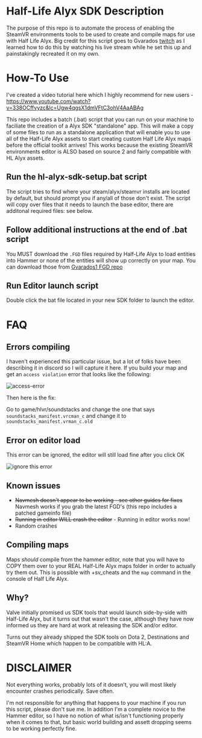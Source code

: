 # Half-Life Alyx SDK Description
The purpose of this repo is to automate the process of enabling the SteamVR environments tools to be used to create and compile maps for use with Half Life Alyx.  Big credit for this script goes to Gvarados [twitch](https://www.twitch.tv/gvarados) as I learned how to do this by watching his live stream while he set this up and painstakingly recreated it on my own.

# How-To Use
I've created a video tutorial here which I highly recommend for new users - https://www.youtube.com/watch?v=338OCffvyzc&lc=Ugw4qgsX1dmVFtC3ohV4AaABAg

This repo includes a batch (.bat) script that you can run on your machine to faciliate the creation of a Alyx SDK "standalone" app.  This will make a copy of some files to run as a standalone application that will enable you to use all of the Half-Life Alyx assets to start creating custom Half Life Alyx maps before the official toolkit arrives!  This works because the existing SteamVR environments editor is ALSO based on source 2 and fairly compatible with HL Alyx assets.

## Run the hl-alyx-sdk-setup.bat script
The script tries to find where your steam/alyx/steamvr installs are located by default, but should prompt you if any/all of those don't exist.  The script will copy over files that it needs to launch the base editor, there are additonal required files: see below.

## Follow additional instructions at the end of .bat script

You MUST download the `.FGD` files required by Half-Life Alyx to load entities into Hammer or none of the entities will show up correctly on your map.  You can download those from [Gvarados1 FGD repo](https://github.com/gvarados1/Half-Life-Alyx-FGD)

## Run Editor launch script
Double click the bat file located in your new SDK folder to launch the editor.

# FAQ

## Errors compiling

I haven't experienced this particular issue, but a lot of folks have been describing it in discord so I will capture it here.  If you build your map and get an `access violation` error that looks like the following:

![access-error](https://cdn.discordapp.com/attachments/692785095748354109/699311072016072766/unknown.png)

Then here is the fix:

Go to game/hlvr/soundstacks and change the one that says `soundstacks_manifest.vrcman_c` and change it to `soundstacks_manifest.vrman_c.old`

## Error on editor load

This error can be ignored, the editor will still load fine after you click OK

![ignore this error](https://cdn.discordapp.com/attachments/692785095748354109/699318907072151682/unknown.png)

## Known issues
- ~~Navmesh doesn't appear to be working - see other guides for fixes~~  Navmesh works if you grab the latest FGD's (this repo includes a patched gameinfo file)
- ~~Running in editor WILL crash the editor~~ - Running in editor works now!
- Random crashes

## Compiling maps
Maps *should* compile from the hammer editor, note that you will have to COPY them over to your REAL Half-Life Alyx maps folder in order to actually try them out.  This is possible with +sv_cheats and the `map` command in the console of Half Life Alyx.  

## Why?
Valve initially promised us SDK tools that would launch side-by-side with Half-Life Alyx, but it turns out that wasn't the case, although they have now informed us they are hard at work at releasing the SDK and/or editor.

Turns out they already shipped the SDK tools on Dota 2, Destinations and SteamVR Home which happen to be compatible with HL:A.

# DISCLAIMER
Not everything works, probably lots of it doesn't, you will most likely encounter crashes periodically.  Save often.

I'm not responsible for anything that happens to your machine if you run this script, please don't sue me.  In addition I'm a complete novice to the Hammer editor, so I have no notion of what is/isn't functioning properly when it comes to that,  but basic world building and assett dropping seems to be working perfectly fine. 